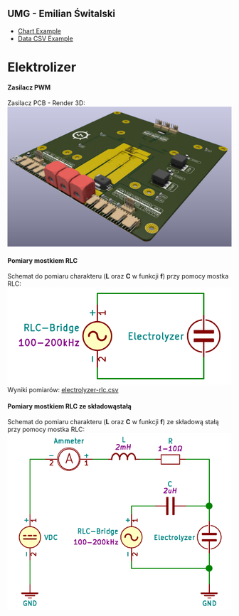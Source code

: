 ## UMG - Emilian Świtalski

- [Chart Example](http://www.sqrt.pl/view/?https://raw.githubusercontent.com/Xaeian/umg/master/measurement/example.json)
- [Data CSV Example](./measurement/example.csv)

# Elektrolizer

#### Zasilacz PWM

Zasilacz PCB - Render 3D:
![electrolyzer-render](./image/electrolyzer-render.png)

#### Pomiary mostkiem RLC

Schemat do pomiaru charakteru (**L** oraz **C** w funkcji **f**) przy pomocy mostka RLC:
![electrolyzer-rlc](./image/electrolyzer-rlc-scheme-basic.png)
Wyniki pomiarów: [electrolyzer-rlc.csv](./measurement/electrolyzer-rlc.csv)

#### Pomiary mostkiem RLC ze składowąstałą

Schemat do pomiaru charakteru (**L** oraz **C** w funkcji **f**) ze składową stałą przy pomocy mostka RLC:
![electrolyzer-rlc](./image/electrolyzer-rlc-scheme.png)
